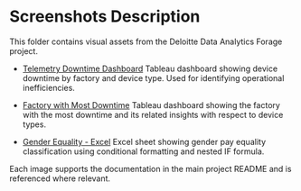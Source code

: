 # Screenshots Description

This folder contains visual assets from the Deloitte Data Analytics Forage project.

- [Telemetry Downtime Dashboard](Daikibo%20Telemetry%20Downtime%20Dashboard.png)
  Tableau dashboard showing device downtime by factory and device type. Used for identifying operational inefficiencies.

- [Factory with Most Downtime](Factory%20with%20the%20Most%20Downtime.png)
  Tableau dashboard showing the factory with the most downtime and its related insights with respect to device types.

- [Gender Equality - Excel](Gender%20Equality%20-%20Excel.png) 
  Excel sheet showing gender pay equality classification using conditional formatting and nested IF formula.

Each image supports the documentation in the main project README and is referenced where relevant.
